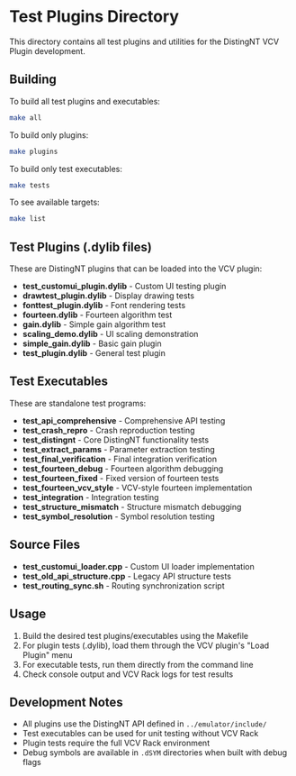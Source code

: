 # Test Plugins Directory

This directory contains all test plugins and utilities for the DistingNT VCV Plugin development.

## Building

To build all test plugins and executables:
```bash
make all
```

To build only plugins:
```bash
make plugins
```

To build only test executables:
```bash
make tests
```

To see available targets:
```bash
make list
```

## Test Plugins (.dylib files)

These are DistingNT plugins that can be loaded into the VCV plugin:

- **test_customui_plugin.dylib** - Custom UI testing plugin
- **drawtest_plugin.dylib** - Display drawing tests
- **fonttest_plugin.dylib** - Font rendering tests
- **fourteen.dylib** - Fourteen algorithm test
- **gain.dylib** - Simple gain algorithm test
- **scaling_demo.dylib** - UI scaling demonstration
- **simple_gain.dylib** - Basic gain plugin
- **test_plugin.dylib** - General test plugin

## Test Executables

These are standalone test programs:

- **test_api_comprehensive** - Comprehensive API testing
- **test_crash_repro** - Crash reproduction testing
- **test_distingnt** - Core DistingNT functionality tests
- **test_extract_params** - Parameter extraction testing
- **test_final_verification** - Final integration verification
- **test_fourteen_debug** - Fourteen algorithm debugging
- **test_fourteen_fixed** - Fixed version of fourteen tests
- **test_fourteen_vcv_style** - VCV-style fourteen implementation
- **test_integration** - Integration testing
- **test_structure_mismatch** - Structure mismatch debugging
- **test_symbol_resolution** - Symbol resolution testing

## Source Files

- **test_customui_loader.cpp** - Custom UI loader implementation
- **test_old_api_structure.cpp** - Legacy API structure tests
- **test_routing_sync.sh** - Routing synchronization script

## Usage

1. Build the desired test plugins/executables using the Makefile
2. For plugin tests (.dylib), load them through the VCV plugin's "Load Plugin" menu
3. For executable tests, run them directly from the command line
4. Check console output and VCV Rack logs for test results

## Development Notes

- All plugins use the DistingNT API defined in `../emulator/include/`
- Test executables can be used for unit testing without VCV Rack
- Plugin tests require the full VCV Rack environment
- Debug symbols are available in `.dSYM` directories when built with debug flags